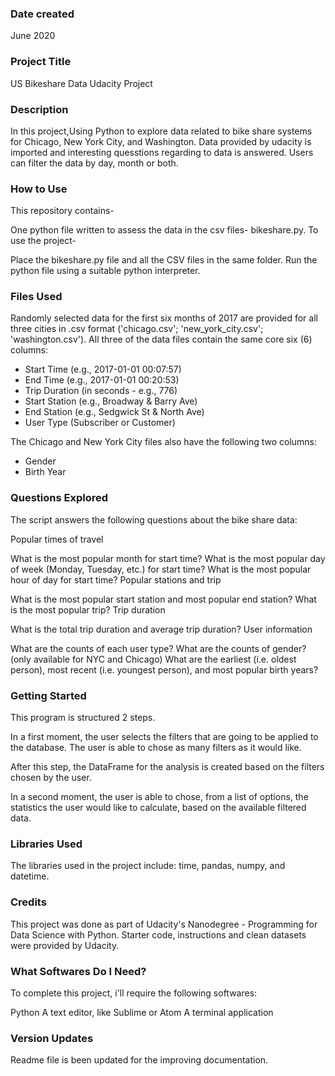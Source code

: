 ### Date created
June 2020

### Project Title
US Bikeshare Data Udacity Project

### Description

In this project,Using Python to explore data related to bike share systems for  Chicago, New York City, and Washington. Data provided by udacity is imported and interesting quesstions regarding to data is answered. Users can filter the data by day, month or both. 

### How to Use

This repository contains-

One python file written to assess the data in the csv files- bikeshare.py.
To use the project-

Place the bikeshare.py file and all the CSV files in the same folder.
Run the python file using a suitable python interpreter.

### Files Used

Randomly selected data for the first six months of 2017 are provided for all three cities in .csv format ('chicago.csv'; 'new_york_city.csv'; 'washington.csv'). All three of the data files contain the same core six (6) columns:
- Start Time (e.g., 2017-01-01 00:07:57)
- End Time (e.g., 2017-01-01 00:20:53)
- Trip Duration (in seconds - e.g., 776)
- Start Station (e.g., Broadway & Barry Ave)
- End Station (e.g., Sedgwick St & North Ave)
- User Type (Subscriber or Customer)

The Chicago and New York City files also have the following two columns:
- Gender
- Birth Year

### Questions Explored

The script answers the following questions about the bike share data:

Popular times of travel

What is the most popular month for start time?
What is the most popular day of week (Monday, Tuesday, etc.) for start time?
What is the most popular hour of day for start time?
Popular stations and trip

What is the most popular start station and most popular end station?
What is the most popular trip?
Trip duration

What is the total trip duration and average trip duration?
User information

What are the counts of each user type?
What are the counts of gender? (only available for NYC and Chicago)
What are the earliest (i.e. oldest person), most recent (i.e. youngest person), and most popular birth years?

### Getting Started

This program is structured 2 steps.

In a first moment, the user selects
the filters that are going to be
applied to the database. The user is
able to chose as many filters as it
would like.

After this step, the DataFrame for
the analysis is created based on the
filters chosen by the user.

In a second moment, the user is
able to chose, from a list of options,
the statistics the user would like to
calculate, based on the available
filtered data.

### Libraries Used

The libraries used in the project include: time, pandas, numpy, and datetime.

### Credits

This project was done as part of Udacity's Nanodegree - Programming for Data Science with Python. Starter code, instructions and clean datasets were provided by Udacity.

### What Softwares Do I Need?

To complete this project, i'll require the following softwares:

Python
A text editor, like Sublime or Atom
A terminal application

### Version Updates

Readme file is been updated for the improving documentation.